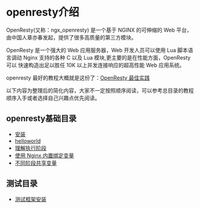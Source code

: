 # openresty介绍

OpenResty(又称：ngx_openresty) 是一个基于 NGINX 的可伸缩的 Web 平台，由中国人章亦春发起，提供了很多高质量的第三方模块。

OpenResty 是一个强大的 Web 应用服务器，Web 开发人员可以使用 Lua 脚本语言调动 Nginx 支持的各种 C 以及 Lua 模块,更主要的是在性能方面，OpenResty可以 快速构造出足以胜任 10K 以上并发连接响应的超高性能 Web 应用系统。

openresty 最好的教程大概就是这份了：[OpenResty 最佳实践](https://github.com/moonbingbing/openresty-best-practices/blob/master/SUMMARY.md)

以下内容为整理后的简化内容，大家不一定按照顺序阅读，可以参考总目录的教程顺序入手或者选择自己兴趣点优先阅读。

## openresty基础目录

* [安装](install.md)
* [helloworld](helloworld.md)
* [理解执行阶段](phase.md)
* [使用 Nginx 内置绑定变量](inline_var.md)
* [不同阶段共享变量](share_var.md)

## 测试目录

* [测试框架安装](test_install.md)

